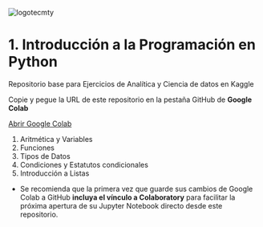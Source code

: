 ![logotecmty](https://user-images.githubusercontent.com/55771796/190863615-42e59409-14fa-4a60-a4e8-4e2e7847c3cc.png)

# 1. Introducción a la Programación en Python

Repositorio base para Ejercicios de Analítica y Ciencia de datos en Kaggle

Copie y pegue la URL de este repositorio en la pestaña GitHub de **Google Colab**

[Abrir Google Colab](https://colab.research.google.com/)


01. Aritmética y Variables
02. Funciones
03. Tipos de Datos
04. Condiciones y Estatutos condicionales
05. Introducción a Listas

* Se recomienda que la primera vez que guarde sus cambios de Google Colab a GitHub **incluya el vínculo a Colaboratory** para facilitar la próxima apertura de su Jupyter Notebook directo desde este repositorio.
